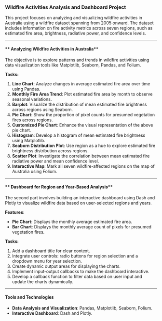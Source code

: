 ### **Wildfire Activities Analysis and Dashboard Project**  

This project focuses on analyzing and visualizing wildfire activities in Australia using a wildfire dataset spanning from 2005 onward. The dataset includes information on fire activity metrics across seven regions, such as estimated fire area, brightness, radiative power, and confidence levels.  

---

#### ** Analyzing Wildfire Activities in Australia**  
The objective is to explore patterns and trends in wildfire activities using data visualization tools like Matplotlib, Seaborn, Pandas, and Folium.  

**Tasks:**  
1. **Line Chart**: Analyze changes in average estimated fire area over time using Pandas.  
2. **Monthly Fire Area Trend**: Plot estimated fire area by month to observe seasonal variations.  
3. **Barplot**: Visualize the distribution of mean estimated fire brightness across regions using Seaborn.  
4. **Pie Chart**: Show the proportion of pixel counts for presumed vegetation fires across regions.  
5. **Customized Pie Chart**: Enhance the visual representation of the above pie chart.  
6. **Histogram**: Develop a histogram of mean estimated fire brightness using Matplotlib.  
7. **Seaborn Distribution Plot**: Use region as a hue to explore estimated fire brightness distribution across regions.  
8. **Scatter Plot**: Investigate the correlation between mean estimated fire radiative power and mean confidence level.  
9. **Interactive Map**: Mark all seven wildfire-affected regions on the map of Australia using Folium.  

---

#### ** Dashboard for Region and Year-Based Analysis**  
The second part involves building an interactive dashboard using Dash and Plotly to visualize wildfire data based on user-selected regions and years.  

**Features:**  
- **Pie Chart**: Displays the monthly average estimated fire area.  
- **Bar Chart**: Displays the monthly average count of pixels for presumed vegetation fires.  

**Tasks:**  
1. Add a dashboard title for clear context.  
2. Integrate user controls: radio buttons for region selection and a dropdown menu for year selection.  
3. Create dynamic output areas for displaying the charts.  
4. Implement input-output callbacks to make the dashboard interactive.  
5. Develop a callback function to filter data based on user input and update the charts dynamically.  

---

#### **Tools and Technologies**  
- **Data Analysis and Visualization**: Pandas, Matplotlib, Seaborn, Folium.  
- **Interactive Dashboard**: Dash and Plotly.  

